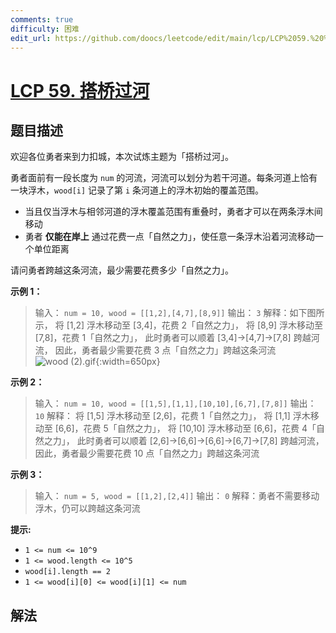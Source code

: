 ```yaml
---
comments: true
difficulty: 困难
edit_url: https://github.com/doocs/leetcode/edit/main/lcp/LCP%2059.%20%E6%90%AD%E6%A1%A5%E8%BF%87%E6%B2%B3/README.md
---
```


# [LCP 59. 搭桥过河](https://leetcode.cn/problems/NfY1m5)

## 题目描述

<!-- 这里写题目描述 -->

欢迎各位勇者来到力扣城，本次试炼主题为「搭桥过河」。

勇者面前有一段长度为 `num` 的河流，河流可以划分为若干河道。每条河道上恰有一块浮木，`wood[i]` 记录了第 `i` 条河道上的浮木初始的覆盖范围。

-   当且仅当浮木与相邻河道的浮木覆盖范围有重叠时，勇者才可以在两条浮木间移动
-   勇者 **仅能在岸上** 通过花费一点「自然之力」，使任意一条浮木沿着河流移动一个单位距离

请问勇者跨越这条河流，最少需要花费多少「自然之力」。

**示例 1：**

> 输入： `num = 10, wood = [[1,2],[4,7],[8,9]]`
> 输出： `3`
> 解释：如下图所示，
> 将 [1,2] 浮木移动至 [3,4]，花费 2「自然之力」，
> 将 [8,9] 浮木移动至 [7,8]，花费 1「自然之力」，
> 此时勇者可以顺着 [3,4]->[4,7]->[7,8] 跨越河流，
> 因此，勇者最少需要花费 3 点「自然之力」跨越这条河流
> ![wood (2).gif](<https://fastly.jsdelivr.net/gh/doocs/leetcode@main/lcp/LCP%2059.%20%E6%90%AD%E6%A1%A5%E8%BF%87%E6%B2%B3/images/1648196478-ophADL-wood%20(2).gif>){:width=650px}

**示例 2：**

> 输入： `num = 10, wood = [[1,5],[1,1],[10,10],[6,7],[7,8]]`
> 输出： `10`
> 解释：
> 将 [1,5] 浮木移动至 [2,6]，花费 1「自然之力」，
> 将 [1,1] 浮木移动至 [6,6]，花费 5「自然之力」，
> 将 [10,10] 浮木移动至 [6,6]，花费 4「自然之力」，
> 此时勇者可以顺着 [2,6]->[6,6]->[6,6]->[6,7]->[7,8] 跨越河流，
> 因此，勇者最少需要花费 10 点「自然之力」跨越这条河流

**示例 3：**

> 输入： `num = 5, wood = [[1,2],[2,4]]`
> 输出： `0`
> 解释：勇者不需要移动浮木，仍可以跨越这条河流

**提示:**

-   `1 <= num <= 10^9`
-   `1 <= wood.length <= 10^5`
-   `wood[i].length == 2`
-   `1 <= wood[i][0] <= wood[i][1] <= num`

## 解法

<!-- end -->
